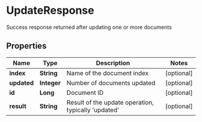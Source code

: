 

# UpdateResponse

Success response returned after updating one or more documents

## Properties

| Name | Type | Description | Notes |
|------------ | ------------- | ------------- | -------------|
|**index** | **String** | Name of the document index |  [optional] |
|**updated** | **Integer** | Number of documents updated |  [optional] |
|**id** | **Long** | Document ID |  [optional] |
|**result** | **String** | Result of the update operation, typically &#39;updated&#39; |  [optional] |



